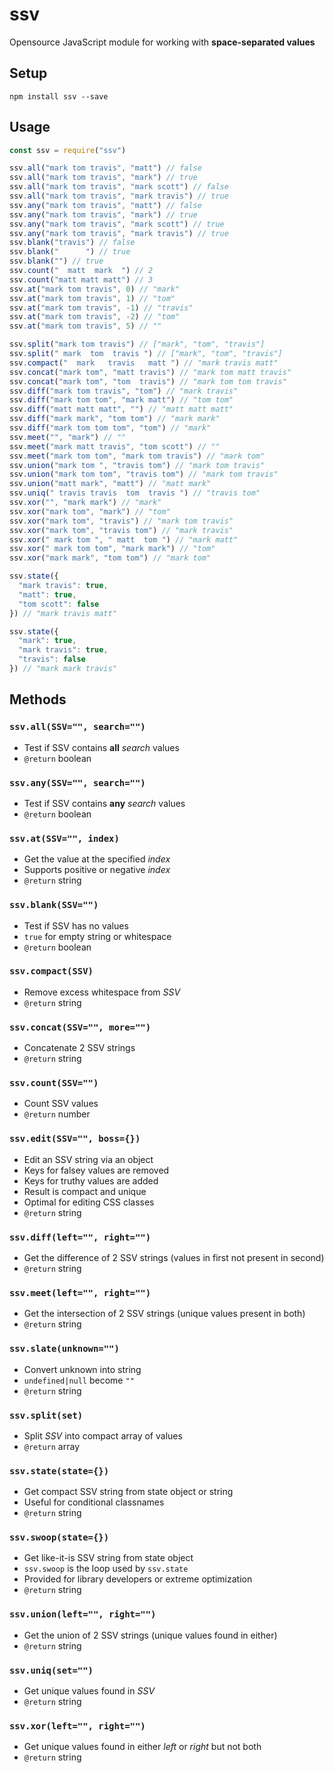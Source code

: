 # ssv
Opensource JavaScript module for working with <b>space-separated values</b>

## Setup

```
npm install ssv --save
```

## Usage

```js
const ssv = require("ssv")
```

```js
ssv.all("mark tom travis", "matt") // false
ssv.all("mark tom travis", "mark") // true
ssv.all("mark tom travis", "mark scott") // false
ssv.all("mark tom travis", "mark travis") // true
ssv.any("mark tom travis", "matt") // false
ssv.any("mark tom travis", "mark") // true
ssv.any("mark tom travis", "mark scott") // true
ssv.any("mark tom travis", "mark travis") // true
ssv.blank("travis") // false
ssv.blank("      ") // true
ssv.blank("") // true
ssv.count("  matt  mark  ") // 2
ssv.count("matt matt matt") // 3
ssv.at("mark tom travis", 0) // "mark"
ssv.at("mark tom travis", 1) // "tom"
ssv.at("mark tom travis", -1) // "travis"
ssv.at("mark tom travis", -2) // "tom"
ssv.at("mark tom travis", 5) // ""
```

```js
ssv.split("mark tom travis") // ["mark", "tom", "travis"]
ssv.split(" mark  tom  travis ") // ["mark", "tom", "travis"]
ssv.compact("  mark   travis   matt ") // "mark travis matt"
ssv.concat("mark tom", "matt travis") // "mark tom matt travis"
ssv.concat("mark tom", "tom  travis") // "mark tom tom travis"
ssv.diff("mark tom travis", "tom") // "mark travis"
ssv.diff("mark tom tom", "mark matt") // "tom tom"
ssv.diff("matt matt matt", "") // "matt matt matt"
ssv.diff("mark mark", "tom tom") // "mark mark"
ssv.diff("mark tom tom tom", "tom") // "mark"
ssv.meet("", "mark") // ""
ssv.meet("mark matt travis", "tom scott") // ""
ssv.meet("mark tom tom", "mark tom travis") // "mark tom"
ssv.union("mark tom ", "travis tom") // "mark tom travis"
ssv.union("mark tom tom", "travis tom") // "mark tom travis"
ssv.union("matt mark", "matt") // "matt mark"
ssv.uniq(" travis travis  tom  travis ") // "travis tom"
ssv.xor("", "mark mark") // "mark"
ssv.xor("mark tom", "mark") // "tom"
ssv.xor("mark tom", "travis") // "mark tom travis"
ssv.xor("mark tom", "travis tom") // "mark travis"
ssv.xor(" mark tom ", " matt  tom ") // "mark matt"
ssv.xor(" mark tom tom", "mark mark") // "tom"
ssv.xor("mark mark", "tom tom") // "mark tom"
```

```js
ssv.state({
  "mark travis": true,
  "matt": true,
  "tom scott": false
}) // "mark travis matt"

ssv.state({
  "mark": true,
  "mark travis": true,
  "travis": false
}) // "mark mark travis"
```

## Methods

### `ssv.all(SSV="", search="")`
- Test if SSV contains **all** <var>search</var> values
- `@return` boolean

### `ssv.any(SSV="", search="")`
- Test if SSV contains **any** <var>search</var> values
- `@return` boolean

### `ssv.at(SSV="", index)`
- Get the value at the specified <var>index</var>
- Supports positive or negative <var>index</var>
- `@return` string

### `ssv.blank(SSV="")`
- Test if SSV has no values
- `true` for empty string or whitespace
- `@return` boolean

### `ssv.compact(SSV)`
- Remove excess whitespace from <var>SSV</var>
- `@return` string

### `ssv.concat(SSV="", more="")`
- Concatenate 2 SSV strings
- `@return` string

### `ssv.count(SSV="")`
- Count SSV values
- `@return` number

### `ssv.edit(SSV="", boss={})`
- Edit an SSV string via an object
- Keys for falsey values are removed
- Keys for truthy values are added
- Result is compact and unique
- Optimal for editing CSS classes
- `@return` string

### `ssv.diff(left="", right="")`
- Get the difference of 2 SSV strings (values in first not present in second)
- `@return` string

### `ssv.meet(left="", right="")`
- Get the intersection of 2 SSV strings (unique values present in both)
- `@return` string

### `ssv.slate(unknown="")`
- Convert unknown into string
- `undefined|null` become `""`
- `@return` string

### `ssv.split(set)`
- Split <var>SSV</var> into compact array of values
- `@return` array

### `ssv.state(state={})`
- Get compact SSV string from state object or string
- Useful for conditional classnames
- `@return` string

### `ssv.swoop(state={})`
- Get like-it-is SSV string from state object
- `ssv.swoop` is the loop used by `ssv.state`
- Provided for library developers or extreme optimization
- `@return` string

### `ssv.union(left="", right="")`
- Get the union of 2 SSV strings (unique values found in either)
- `@return` string

### `ssv.uniq(set="")`
- Get unique values found in <var>SSV</var>
- `@return` string

### `ssv.xor(left="", right="")`
- Get unique values found in either <var>left</var> or <var>right</var> but not both
- `@return` string
